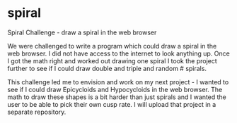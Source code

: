 # spiral
Spiral Challenge - draw a spiral in the web browser

We were challenged to write a program which could draw a spiral in the web browser. I did not have access to the internet to look anything up. Once I got the math right and worked out drawing one spiral I took the project further to see if I could draw double and triple and random # spirals. 

This challenge led me to envision and work on my next project - I wanted to see if I could draw Epicycloids and Hypocycloids in the web browser. The math to draw these shapes is a bit harder than just spirals and I wanted the user to be able to pick their own cusp rate. I will upload that project in a separate repository.
